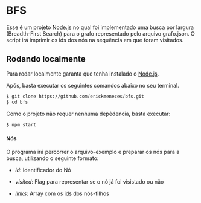 # BFS

Esse é um projeto [Node.js] no qual foi implementado uma busca por largura (Breadth-First Search) para o grafo representado pelo arquivo grafo.json. O script irá imprimir os ids dos nós na sequência em que foram visitados.

## Rodando localmente

Para rodar localmente garanta que tenha instalado o [Node.js].

Após, basta executar os seguintes comandos abaixo no seu terminal.

  ```sh
  $ git clone https://github.com/erickmenezes/bfs.git
  $ cd bfs
  ```

Como o projeto não requer nenhuma depêdencia, basta executar:

  ```sh
  $ npm start
  ```

#### Nós
O programa irá percorrer o arquivo-exemplo e preparar os nós para a busca, utilizando o seguinte formato:
* *id*: Identificador do Nó
* *visited*: Flag para representar se o nó já foi visistado ou não
* *links*: Array com os ids dos nós-filhos

   [Node.js]: <http://nodejs.org>
